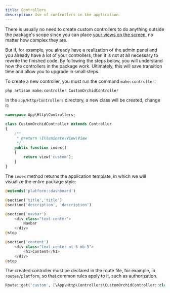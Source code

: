 ```yaml
---
title: Controllers
description: Use of controllers in the application
---
```



There is usually no need to create custom controllers to do anything outside the package's scope since you can place [your views on the screen](/en/docs/custom-template/#views), no matter how complex they are.

But if, for example, you already have a realization of the admin panel and you already have a lot of your controllers, then it is not at all necessary to rewrite the finished code. By following the steps below, you will understand how the controllers in the package work. Ultimately, this will save transition time and allow you to upgrade in small steps.


To create a new controller, you must run the command `make:controller`:

```php
php artisan make:controller CustomOrchidController
```

In the `app/Http/Controllers` directory, a new class will be created, change it:

```php
namespace App\Http\Controllers;

class CustomOrchidController extends Controller
{
    /**
     * @return \Illuminate\View\View
     */
    public function index()
    {
        return view('custom');
    }
}

```

The `index` method returns the application template, in which we will visualize the entire package style:

```php
@extends('platform::dashboard')

@section('title','title')
@section('description', 'description')

@section('navbar')
    <div class="text-center">
        Navbar
    </div>
@stop

@section('content')
    <div class="text-center mt-5 mb-5">
        <h1>Content</h1>
    </div>
@stop
```

The created controller must be declared in the route file, for example, in `routes/platform`,
so that common rules apply to it, such as authorization.

```php
Route::get('custom', [\App\Http\Controllers\CustomOrchidController::class, 'index']);
```
